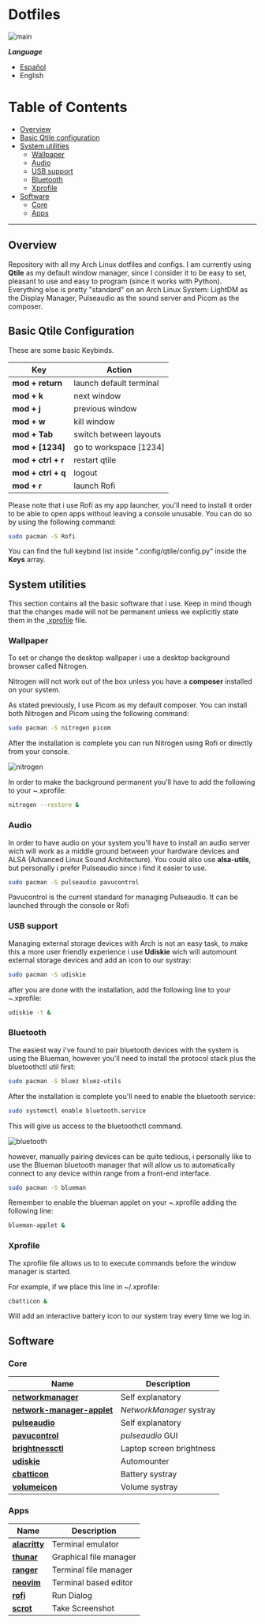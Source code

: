 # Dotfiles

![main](./.screenshots/main.png)

***Language***
- [Español](./README.es.md)
- English

# Table of Contents

- [Overview](#overview)
- [Basic Qtile configuration](#basic-qtile-configutarion)
- [System utilities](#system-utilities)
  - [Wallpaper](#wallpaper)
  - [Audio](#audio)
  - [USB support](#usb-support)
  - [Bluetooth](#bluetooth)
  - [Xprofile](#xprofile)
- [Software](#software)
  - [Core](#core)
  - [Apps](#apps)

<hr>

## Overview

Repository with all my Arch Linux dotfiles and configs. I am currently using **Qtile** as my  default window manager, since I consider it to be easy to set, pleasant to use and easy to program (since it works with Python). Everything else is pretty "standard" on an Arch Linux System: LightDM as the Display Manager, Pulseaudio as the sound server and Picom as the composer.

## Basic Qtile Configuration

These are some basic Keybinds.  

| Key                  | Action                     |
| -------------------- | -------------------------- |
| **mod + return**     | launch default terminal    |
| **mod + k**          | next window                |
| **mod + j**          | previous window            |
| **mod + w**          | kill window                |
| **mod + Tab**        | switch between layouts     |
| **mod + [1234]**     | go to workspace [1234]     |
| **mod + ctrl + r**   | restart qtile              |
| **mod + ctrl + q**   | logout                     |
| **mod + r**          | launch Rofi                |

Please note that i use Rofi as my app launcher, you'll need to install it order to be able to open apps without leaving a console unusable. You can do so by using the following command:

```bash
sudo pacman -S Rofi
```

You can find the full keybind list inside ".config/qtile/config.py" inside the **Keys** array.

## System utilities

This section contains all the basic software that i use. Keep in mind though that the changes made will not be permanent unless we explicitly state them in the [.xprofile](#xprofile) file.

### Wallpaper

To set or change the desktop wallpaper i use a desktop background browser called Nitrogen.

Nitrogen will not work out of the box unless you have a **composer** installed on your system.

As stated previously, I use Picom as my default composer. You can install both Nitrogen and Picom using the following command:

```bash
sudo pacman -S nitrogen picom
```

After the installation is complete you can run Nitrogen using Rofi or directly from your console.

![nitrogen](.screenshots/nitrogen.png)

In order to make the background permanent you'll have to add the following to your ~.xprofile:

```bash
nitrogen --restore &
```

### Audio

In order to have audio on your system you'll have to install an audio server wich will work as a middle ground between your hardware devices and ALSA (Advanced Linux Sound Architecture). You could also use **alsa-utils**, but personally i prefer Pulseaudio since i find it easier to use.

```bash
sudo pacman -S pulseaudio pavucontrol
```

Pavucontrol is the current standard for managing Pulseaudio. It can be launched through the console or Rofi 

### USB support

Managing external storage devices with Arch is not an easy task, to make this a more user friendly experience i use **Udiskie** wich will automount external storage devices and add an icon to our systray:

```bash
sudo pacman -S udiskie
```

after you are done with the installation, add the following line to your ~.xprofile:

```bash
udiskie -t &
```

### Bluetooth

The easiest way i've found to pair bluetooth devices with the system is using the Blueman, however you'll need to install the protocol stack plus the bluetoothctl util first:

```bash
sudo pacman -S bluez bluez-utils
```

After the installation is complete you'll need to enable the bluetooth service:

```bash
sudo systemctl enable bluetooth.service
```

This will give us access to the bluetoothctl command.

![bluetooth](.screenshots/bluetooth.png)

however, manually pairing devices can be quite tedious, i personally like to use the Blueman bluetooth manager that will allow us to automatically connect to any device within range from a front-end interface.

```bash
sudo pacman -S blueman
```

Remember to enable the blueman applet on your ~.xprofile adding the following line:

```bash
blueman-applet &
```

### Xprofile

The xprofile file allows us to to execute commands before the window manager is started.

For example, if we place this line in ~/.xprofile:

```bash
cbatticon &
```

Will add an interactive battery icon to our system tray every time we log in.

## Software

### Core


| Name                                                                                            | Description                          |
| --------------------------------------------------------------------------------------------------- | -------------------------------- |
| **[networkmanager](https://wiki.archlinux.org/index.php/NetworkManager)**                           | Self explanatory                 |
| **[network-manager-applet](https://wiki.archlinux.org/index.php/NetworkManager#nm-applet)**         | *NetworkManager* systray         |
| **[pulseaudio](https://wiki.archlinux.org/index.php/PulseAudio)**                                   | Self explanatory                 |
| **[pavucontrol](https://www.archlinux.org/packages/extra/x86_64/pavucontrol/)**                     | *pulseaudio* GUI                 |
| **[brightnessctl](https://www.archlinux.org/packages/community/x86_64/brightnessctl/)**             | Laptop screen brightness         |
| **[udiskie](https://www.archlinux.org/packages/community/any/udiskie/)**                            | Automounter                      |
| **[cbatticon](https://www.archlinux.org/packages/community/x86_64/cbatticon/)**                     | Battery systray                  |
| **[volumeicon](https://www.archlinux.org/packages/community/x86_64/volumeicon/)**                   | Volume systray                   |

### Apps


| Name                                                                  | Description              |
| --------------------------------------------------------------------- | ------------------------ |
| **[alacritty](https://wiki.archlinux.org/index.php/Alacritty)**       | Terminal emulator        |
| **[thunar](https://wiki.archlinux.org/index.php/Thunar)**             | Graphical file manager   |
| **[ranger](https://wiki.archlinux.org/index.php/Ranger)**             | Terminal file manager    |
| **[neovim](https://wiki.archlinux.org/index.php/Neovim)**             | Terminal based editor    |
| **[rofi](https://wiki.archlinux.org/index.php/Rofi)**                 | Run Dialog               |
| **[scrot](https://wiki.archlinux.org/index.php/Screen_capture)**      | Take Screenshot          |

